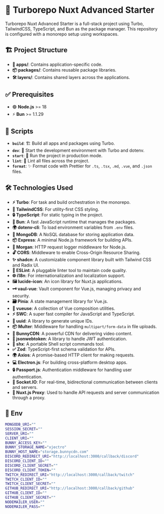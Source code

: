 # 🚀 Turborepo Nuxt Advanced Starter

Turborepo Nuxt Advanced Starter is a full-stack project using Turbo, TailwindCSS, TypeScript, and Bun as the package manager. This repository is configured with a monorepo setup using workspaces.

## 🏗️ Project Structure

- **📂 apps/**: Contains application-specific code.
- **📦 packages/**: Contains reusable package libraries.
- **🛠️ layers/**: Contains shared layers across the applications.

## ✅ Prerequisites

- 🟢 **Node.js** >= 18
- ⚡ **Bun** >= 1.1.29

## 📜 Scripts

- **`build`**: 🏗️ Build all apps and packages using Turbo.
- **`dev`**: 🔧 Start the development environment with Turbo and dotenv.
- **`start`**: 🚀 Run the project in production mode.
- **`lint`**: 🧹 Lint all files across the project.
- **`format`**: ✨ Format code with Prettier for `.ts`, `.tsx`, `.md`, `.vue`, and `.json` files.

## 🛠️ Technologies Used

- **⚡ Turbo**: For task and build orchestration in the monorepo.
- **🎨 TailwindCSS**: For utility-first CSS styling.
- **🔒 TypeScript**: For static typing in the project.
- **🚀 Bun**: A fast JavaScript runtime that manages the packages.
- **🌍 dotenv-cli**: To load environment variables from `.env` files.
- **🍃 MongoDB**: A NoSQL database for storing application data.
- **📦 Express**: A minimal Node.js framework for building APIs.
- **📝 Morgan**: HTTP request logger middleware for Node.js.
- **🔓 CORS**: Middleware to enable Cross-Origin Resource Sharing.
- **✨ shadcn**: A customizable component library built with Tailwind CSS and Radix UI.
- **🧹 ESLint**: A pluggable linter tool to maintain code quality.
- **🌐 i18n**: For internationalization and localization support.
- **🖼️ lucide-icon**: An icon library for Nuxt.js applications.
- **🗝️ vaul-vue**: Vault component for Vue.js, managing privacy and security.
- **🗃️ Pinia**: A state management library for Vue.js.
- **🔌 vueuse**: A collection of Vue composition utilities.
- **⚡ SWC**: A super fast compiler for JavaScript and TypeScript.
- **🔑 uuid**: A library to generate unique IDs.
- **📦 Multer**: Middleware for handling `multipart/form-data` in file uploads.
- **🎥 BunnyCDN**: A powerful CDN for delivering video content.
- **🔐 jsonwebtoken**: A library to handle JWT authentication.
- **📁 shx**: A portable Shell script commands tool.
- **✅ Zod**: TypeScript-first schema validation for APIs.
- **🌍 Axios**: A promise-based HTTP client for making requests.
- **💻 Electron.js**: For building cross-platform desktop apps.
- **🔒 Passport.js**: Authentication middleware for handling user authentication.
- **🔌 Socket.IO**: For real-time, bidirectional communication between clients and servers.
- **🔀 Nuxt.js Proxy**: Used to handle API requests and server communication through a proxy.

## 🧹 Env

```bash
MONGODB_URI=""
SESSION_SECRET=""
SERVER_URI=""
CLIENT_URI=""
BUNNY_ACCESS_KEY=""
BUNNY_STORAGE_NAME="xjectro"
BUNNY_HOST_NAME="storage.bunnycdn.com"
DISCORD_REDIRECT_URI="http://localhost:3000/callback/discord"
DISCORD_CLIENT_ID=""
DISCORD_CLIENT_SECRET=""
DISCORD_CLIENT_TOKEN=""
TWITCH_REDIRECT_URI="http://localhost:3000/callback/twitch"
TWITCH_CLIENT_ID=""
TWITCH_CLIENT_SECRET=""
GITHUB_REDIRECT_URI="http://localhost:3000/callback/github"
GITHUB_CLIENT_ID=""
GITHUB_CLIENT_SECRET=""
NODEMAILER_USER=""
NODEMAILER_PASS=""
```
